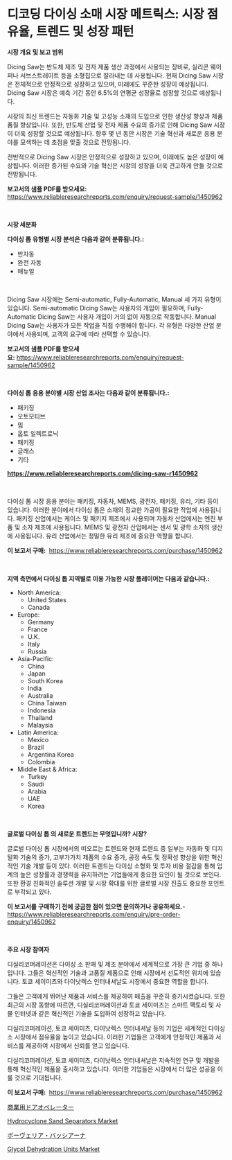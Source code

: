 <p><h1>디코딩 다이싱 소매 시장 메트릭스: 시장 점유율, 트렌드 및 성장 패턴</h1></p><p><strong>시장 개요 및 보고 범위</strong></p>
<p><p>Dicing Saw는 반도체 제조 및 전자 제품 생산 과정에서 사용되는 장비로, 실리콘 웨이퍼나 서브스트레이트 등을 소형칩으로 잘라내는 데 사용됩니다. 현재 Dicing Saw 시장은 전체적으로 안정적으로 성장하고 있으며, 미래에도 꾸준한 성장이 예상됩니다. Dicing Saw 시장은 예측 기간 동안 6.5%의 연평균 성장율로 성장할 것으로 예상됩니다.</p><p>시장의 최신 트렌드는 자동화 기술 및 고성능 소재의 도입으로 인한 생산성 향상과 제품 품질 향상입니다. 또한, 반도체 산업 및 전자 제품 수요의 증가로 인해 Dicing Saw 시장이 더욱 성장할 것으로 예상됩니다. 향후 몇 년 동안 시장은 기술 혁신과 새로운 응용 분야를 모색하는 데 초점을 맞출 것으로 전망됩니다.</p><p>전반적으로 Dicing Saw 시장은 안정적으로 성장하고 있으며, 미래에도 높은 성장이 예상됩니다. 이러한 증가된 수요와 기술 혁신은 시장의 성장을 더욱 견고하게 만들 것으로 전망됩니다.</p></p>
<p><strong>보고서의 샘플 PDF를 받으세요:</strong> <a href="https://www.reliableresearchreports.com/enquiry/request-sample/1450962">https://www.reliableresearchreports.com/enquiry/request-sample/1450962</a></p>
<p>&nbsp;</p>
<p><strong>시장 세분화</strong></p>
<p><strong>다이싱 톱 유형별 시장 분석은 다음과 같이 분류됩니다.:</strong></p>
<p><ul><li>반자동</li><li>완전 자동</li><li>매뉴얼</li></ul></p>
<p>&nbsp;</p>
<p><p>Dicing Saw 시장에는 Semi-automatic, Fully-Automatic, Manual 세 가지 유형이 있습니다. Semi-automatic Dicing Saw는 사용자의 개입이 필요하며, Fully-Automatic Dicing Saw는 사용자 개입이 거의 없이 자동으로 작동합니다. Manual Dicing Saw는 사용자가 모든 작업을 직접 수행해야 합니다. 각 유형은 다양한 산업 분야에서 사용되며, 고객의 요구에 따라 선택할 수 있습니다.</p></p>
<p><strong>보고서의 샘플 PDF를 받으세요:</strong>&nbsp;<a href="https://www.reliableresearchreports.com/enquiry/request-sample/1450962">https://www.reliableresearchreports.com/enquiry/request-sample/1450962</a></p>
<p>&nbsp;</p>
<p><strong> 다이싱 톱 응용 분야별 시장 산업 조사는 다음과 같이 분류됩니다.:</strong></p>
<p><ul><li>패키징</li><li>오토모티브</li><li>밈</li><li>옵토 일렉트로닉</li><li>패키징</li><li>글래스</li><li>기타</li></ul></p>
<p><strong><a href="https://www.reliableresearchreports.com/dicing-saw-r1450962">https://www.reliableresearchreports.com/dicing-saw-r1450962</a></strong></p>
<p>&nbsp;</p>
<p><p>다이싱 톱 시장 응용 분야는  패키징, 자동차, MEMS, 광전자, 패키징, 유리, 기타 등이 있습니다. 이러한 분야에서 다이싱 톱은 소재의 정교한 가공이 필요한 작업에 사용됩니다. 패키징 산업에서는 케이스 및 패키지 제조에서 사용되며 자동차 산업에서는 엔진 부품 및 소자 제조에 사용됩니다. MEMS 및 광전자 산업에서는 센서 및 광학 소자의 생산에 사용됩니다. 유리 산업에서는 정밀한 유리 제조에 중요한 역할을 합니다.</p></p>
<p><strong>이 보고서 구매:</strong>&nbsp; <a href="https://www.reliableresearchreports.com/purchase/1450962">https://www.reliableresearchreports.com/purchase/1450962</a></p>
<p>&nbsp;</p>
<p><strong>지역 측면에서 다이싱 톱 지역별로 이용 가능한 시장 플레이어는 다음과 같습니다.:</strong></p>
<p><ul>
    <li>
        North America:
        <ul>
            <li>United States</li>
            <li>Canada</li>
        </ul>
    </li>
    <li>
        Europe:
        <ul>
            <li>Germany</li>
            <li>France</li>
            <li>U.K.</li>
            <li>Italy</li>
            <li>Russia</li>
        </ul>
    </li>
    <li>
        Asia-Pacific:
        <ul>
            <li>China</li>
            <li>Japan</li>
            <li>South Korea</li>
            <li>India</li>
            <li>Australia</li>
            <li>China Taiwan</li>
            <li>Indonesia</li>
            <li>Thailand</li>
            <li>Malaysia</li>
        </ul>
    </li>
    <li>
        Latin America:
        <ul>
            <li>Mexico</li>
            <li>Brazil</li>
            <li>Argentina Korea</li>
            <li>Colombia</li>
        </ul>
    </li>
    <li>
        Middle East & Africa:
        <ul>
            <li>Turkey</li>
            <li>Saudi</li>
            <li>Arabia</li>
            <li>UAE</li>
            <li>Korea</li>
        </ul>
    </li>
    </ul></p>
<p>&nbsp;</p>
<p><strong>글로벌 다이싱 톱 의 새로운 트렌드는 무엇입니까? 시장?</strong></p>
<p><p>글로벌 다이싱 톱 시장에서의 떠오르는 트렌드와 현재 트렌드 중 일부는 자동화 및 디지털화 기술의 증가, 고부가가치 제품의 수요 증가, 공정 속도 및 정확성 향상을 위한 혁신적인 기술 개발 등이 있다. 이러한 트렌드는 다이싱 소형화 및 투자 비용 절감을 통해 업계의 높은 성장률과 경쟁력을 유지하려는 기업들에게 중요한 요인이 될 것으로 보인다. 또한 환경 친화적인 솔루션 개발 및 시장 확대를 위한 글로벌 시장 진출도 중요한 포인트로 부각되고 있다.</p></p>
<p><strong>이 보고서를 구매하기 전에 궁금한 점이 있으면 문의하거나 공유하세요.</strong>- <a href="https://www.reliableresearchreports.com/enquiry/pre-order-enquiry/1450962">https://www.reliableresearchreports.com/enquiry/pre-order-enquiry/1450962</a></p>
<p>&nbsp;</p>
<p><strong>주요 시장 참여자</strong></p>
<p><p>디실리코퍼레이션은 다이싱 소 판매 및 제조 분야에서 세계적으로 가장 큰 기업 중 하나입니다. 그들은 혁신적인 기술과 고품질 제품으로 인해 시장에서 선도적인 위치에 있습니다. 토쿄 세이미츠와 다이낫렉스 인터내셔날도 시장에서 중요한 역할을 합니다.</p><p>그들은 고객에게 뛰어난 제품과 서비스를 제공하여 매출을 꾸준히 증가시켰습니다. 또한 최근의 시장 동향에 따르면, 디실리코퍼레이션과 토쿄 세이미츠는 스마트 팩토리 및 사물 인터넷과 같은 혁신적인 기술을 도입하여 성장하고 있습니다.</p><p>디실리코퍼레이션, 토쿄 세이미츠, 다이낫렉스 인터내셔날 등의 기업은 세계적인 다이싱 소 시장에서 점유율을 높이고 있습니다. 이러한 기업들은 고객에게 안정적인 제품과 서비스를 제공하여 시장에서 신뢰를 얻고 있습니다.</p><p>디실리코퍼레이션, 토쿄 세이미츠, 다이낫렉스 인터내셔날은 지속적인 연구 및 개발을 통해 혁신적인 제품을 출시하고 있습니다. 이러한 기업들은 시장에서 더 많은 성공을 이룰 것으로 기대됩니다.</p></p>
<p><strong>이 보고서 구매:</strong>&nbsp;&nbsp;<a href="https://www.reliableresearchreports.com/purchase/1450962">https://www.reliableresearchreports.com/purchase/1450962</a></p>
<p><p><a href="https://medium.com/@krishnajlhre/%E5%95%86%E7%94%A8%E3%83%89%E3%82%A2%E3%82%AA%E3%83%9A%E3%83%AC%E3%83%BC%E3%82%BF%E3%83%BC%E5%B8%82%E5%A0%B4-%E5%B8%82%E5%A0%B4cagr-%E5%B8%82%E5%A0%B4%E5%8B%95%E5%90%91-%E6%88%90%E9%95%B7%E6%88%A6%E7%95%A5%E3%81%AB%E5%AF%BE%E3%81%99%E3%82%8B%E6%B4%9E%E5%AF%9F-f17a149fd96c">商業用ドアオペレーター</a></p><p><a href="https://github.com/seekum/Market-Research-Report-List-2/blob/main/hydrocyclone-sand-separators-market.md">Hydrocyclone Sand Separators Market</a></p><p><a href="https://medium.com/@drewosciski565654/%E3%83%9C%E3%83%BC%E3%83%B4%E3%82%A7%E3%83%AA%E3%82%A2-%E3%83%90%E3%82%B7%E3%82%A2%E3%83%8A%E5%B8%82%E5%A0%B4-%E5%B8%82%E5%A0%B4%E3%82%B7%E3%82%A7%E3%82%A2-%E5%B8%82%E5%A0%B4%E5%8B%95%E5%90%91-%E3%81%9D%E3%81%97%E3%81%A6%E5%B0%86%E6%9D%A5%E3%81%AE%E6%88%90%E9%95%B7%E3%82%92%E6%8E%A2%E3%82%8B-f87026caf37d">ボーヴェリア・バッシアーナ</a></p><p><a href="https://github.com/nancykennedykellievqfqt2/Market-Research-Report-List-2/blob/main/glycol-dehydration-units-market.md">Glycol Dehydration Units Market</a></p></p>